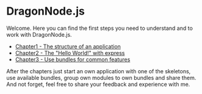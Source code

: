 # DragonNode.js
Welcome. Here you can find the first steps you need to understand and to work with DragonNode.js.

- [Chapter1 - The structure of an application](chapter1)
- [Chapter2 - The "Hello World!" with express](chapter2)
- [Chapter3 - Use bundles for common features](chapter3)

After the chapters just start an own application with one of the skeletons, use available bundles, group own modules to own bundles and share them.
And not forget, feel free to share your feedback and experience with me.

